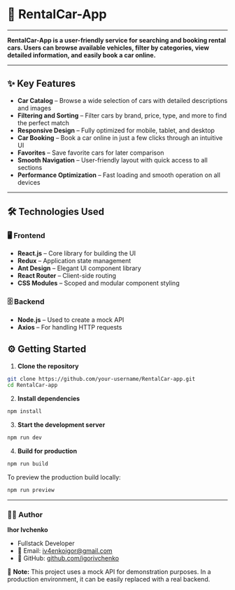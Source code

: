 # 🚗 RentalCar-App

---

**RentalCar-App is a user-friendly service for searching and booking rental
cars. Users can browse available vehicles, filter by categories, view detailed
information, and easily book a car online.**

---

<!-- prettier-ignore-start -->

## ✨ Key Features

- **Car Catalog** – Browse a wide selection of cars with detailed descriptions and images
- **Filtering and Sorting** – Filter cars by brand, price, type, and more to find the perfect match
- **Responsive Design** – Fully optimized for mobile, tablet, and desktop
- **Car Booking** – Book a car online in just a few clicks through an intuitive UI
- **Favorites** – Save favorite cars for later comparison
- **Smooth Navigation** – User-friendly layout with quick access to all sections
- **Performance Optimization** – Fast loading and smooth operation on all devices

<!-- prettier-ignore-end -->

---

## 🛠 Technologies Used

### 🖥 Frontend

- **React.js** – Core library for building the UI
- **Redux** – Application state management
- **Ant Design** – Elegant UI component library
- **React Router** – Client-side routing
- **CSS Modules** – Scoped and modular component styling

### 🗄️ Backend

- **Node.js** – Used to create a mock API
- **Axios** – For handling HTTP requests

## ⚙️ Getting Started

1. **Clone the repository**

```bash
git clone https://github.com/your-username/RentalCar-app.git
cd RentalCar-app
```

2. **Install dependencies**

```bash
npm install
```

3. **Start the development server**

```bash
npm run dev
```

4. **Build for production**

```bash
npm run build
```

To preview the production build locally:

```bash
npm run preview
```

---

### 👨‍💻 Author

**Ihor Ivchenko**

- Fullstack Developer
- 📧 Email: iv4enkoigor@gmail.com
- 📁 GitHub: [github.com/igorivchenko](https://github.com/igorivchenko)

📌 **Note:** This project uses a mock API for demonstration purposes. In a
production environment, it can be easily replaced with a real backend.
